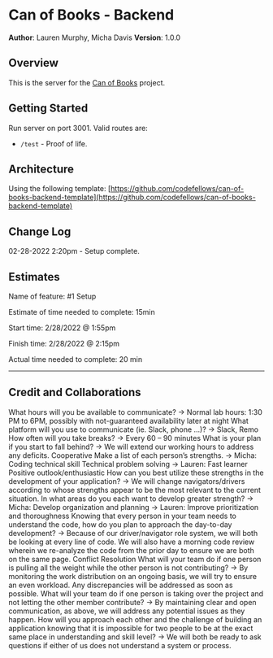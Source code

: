 # Can of Books -  Backend

**Author**: Lauren Murphy, Micha Davis
**Version**: 1.0.0

## Overview
This is the server for the [Can of Books](https://github.com/L-nobilis/can-of-books-frontend) project.

## Getting Started
Run server on port 3001. Valid routes are:
* ``/test`` - Proof of life.

## Architecture
Using the following template: [https://github.com/codefellows/can-of-books-backend-template](https://github.com/codefellows/can-of-books-backend-template)

## Change Log
02-28-2022 2:20pm - Setup complete.

## Estimates

Name of feature: #1 Setup

Estimate of time needed to complete: 15min

Start time: 2/28/2022 @ 1:55pm

Finish time: 2/28/2022 @ 2:15pm

Actual time needed to complete: 20 min

---

## Credit and Collaborations

What hours will you be available to communicate?
→ Normal lab hours: 1:30 PM to 6PM, possibly with not-guaranteed availability later at night
What platform will you use to communicate (ie. Slack, phone …)?
→ Slack, Remo
How often will you take breaks?
→ Every 60 – 90 minutes
What is your plan if you start to fall behind?
→ We will extend our working hours to address any deficits.
 Cooperative
Make a list of each person’s strengths.
→ Micha:
Coding technical skill
Technical problem solving
→ Lauren:
Fast learner
Positive outlook/enthusiastic
How can you best utilize these strengths in the development of your application?
→ We will change navigators/drivers according to whose strengths appear to be the most relevant to the current situation.
In what areas do you each want to develop greater strength?
→ Micha: Develop organization and planning
→ Lauren: Improve prioritization and thoroughness
Knowing that every person in your team needs to understand the code, how do you plan to approach the day-to-day development?
→ Because of our driver/navigator role system, we will both be looking at every line of code. We will also have a morning code review wherein we re-analyze the code from the prior day to ensure we are both on the same page.
 Conflict Resolution
What will your team do if one person is pulling all the weight while the other person is not contributing?
→ By monitoring the work distribution on an ongoing basis, we will try to ensure an even workload. Any discrepancies will be addressed as soon as possible.
What will your team do if one person is taking over the project and not letting the other member contribute?
→ By maintaining clear and open communication, as above, we will address any potential issues as they happen.
How will you approach each other and the challenge of building an application knowing that it is impossible for two people to be at the exact same place in understanding and skill level?
→ We will both be ready to ask questions if either of us does not understand a system or process.
